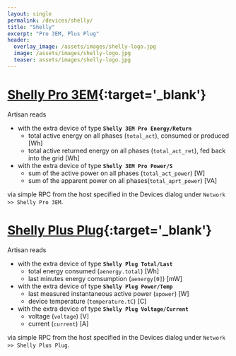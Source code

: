 ```yaml
---
layout: single
permalink: /devices/shelly/
title: "Shelly"
excerpt: "Pro 3EM, Plus Plug"
header:
  overlay_image: /assets/images/shelly-logo.jpg
  image: /assets/images/shelly-logo.jpg
  teaser: assets/images/shelly-logo.jpg
---
```


# [Shelly Pro 3EM](https://www.shelly.com/products/shelly-pro-3em-3ct63){:target='_blank'}

Artisan reads

- with the extra device of type **`Shelly 3EM Pro Energy/Return`**
   - total active energy on all phases (`total_act`), consumed or produced [Wh]
   - total active returned energy on all phases (`total_act_ret`), fed back into the grid [Wh]
- with the extra device of type **`Shelly 3EM Pro Power/S`**
   - sum of the active power on all phases (`total_act_power`) [W]
   - sum of the apparent power on all phases(`total_aprt_power`) [VA]

 via simple RPC from the host specified in the Devices dialog under `Network >> Shelly Pro 3EM`.


# [Shelly Plus Plug](https://www.shelly.com/products/shelly-plug-s-gen3){:target='_blank'}


Artisan reads

- with the extra device of type **`Shelly Plug Total/Last`**
   - total energy consumed (`aenergy.total`) [Wh]
   - last minutes energy comsumption (`aenergy[0]`) [mW]
- with the extra device of type **`Shelly Plug Power/Temp`**
   - last measured instantaneous active power (`apower`) [W]
   - device temperature (`temperature.tC`) [C]
- with the extra device of type **`Shelly Plug Voltage/Current`**
   - voltage (`voltage`) [V]
   - current (`current`) [A]


via simple RPC from the host specified in the Devices dialog under `Network >> Shelly Plus Plug`.
